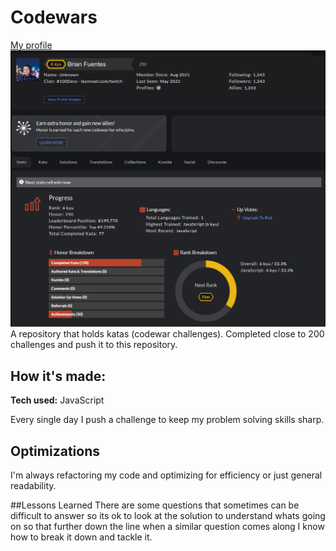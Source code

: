 # Codewars
[My profile](https://www.codewars.com/users/Brian%20Fuentes)
![Codewar profile stat](https://github.com/brianf4/codewars/blob/main/codewarThumbnail.png)
A repository that holds katas (codewar challenges). Completed close to 200 challenges and push it to this repository. 

## How it's made:
**Tech used:** JavaScript

Every single day I push a challenge to keep my problem solving skills sharp. 

## Optimizations
I'm always refactoring my code and optimizing for efficiency or just general readability. 

##Lessons Learned
There are some questions that sometimes can be difficult to answer so its ok to look at the solution to understand whats going on so that further down the line when a similar question comes along I know how to break it down and tackle it. 
